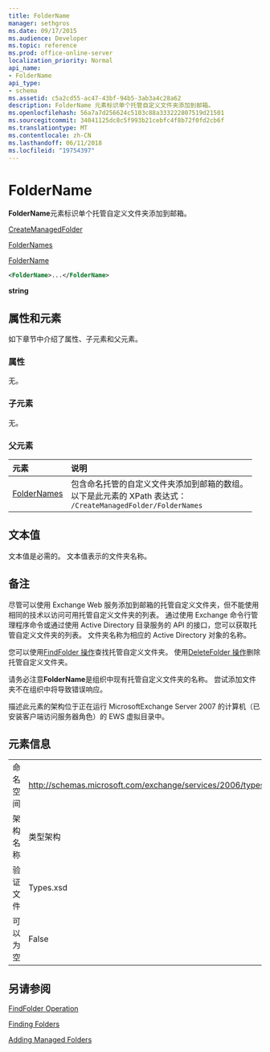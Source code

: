 ```yaml
---
title: FolderName
manager: sethgros
ms.date: 09/17/2015
ms.audience: Developer
ms.topic: reference
ms.prod: office-online-server
localization_priority: Normal
api_name:
- FolderName
api_type:
- schema
ms.assetid: c5a2cd55-ac47-43bf-94b5-3ab3a4c28a62
description: FolderName 元素标识单个托管自定义文件夹添加到邮箱。
ms.openlocfilehash: 56a7a7d256624c5103c88a333222807519d21501
ms.sourcegitcommit: 34041125dc8c5f993b21cebfc4f8b72f0fd2cb6f
ms.translationtype: MT
ms.contentlocale: zh-CN
ms.lasthandoff: 06/11/2018
ms.locfileid: "19754397"
---
```

# <a name="foldername"></a>FolderName

**FolderName**元素标识单个托管自定义文件夹添加到邮箱。 
  
[CreateManagedFolder](createmanagedfolder.md)
  
[FolderNames](foldernames.md)
  
[FolderName](foldername.md)
  
```xml
<FolderName>...</FolderName>
```

 **string**
## <a name="attributes-and-elements"></a>属性和元素

如下章节中介绍了属性、子元素和父元素。
  
### <a name="attributes"></a>属性

无。
  
### <a name="child-elements"></a>子元素

无。
  
### <a name="parent-elements"></a>父元素

|**元素**|**说明**|
|:-----|:-----|
|[FolderNames](foldernames.md) <br/> |包含命名托管的自定义文件夹添加到邮箱的数组。  <br/> 以下是此元素的 XPath 表达式：  <br/>  `/CreateManagedFolder/FolderNames` <br/> |
   
## <a name="text-value"></a>文本值

文本值是必需的。 文本值表示的文件夹名称。
  
## <a name="remarks"></a>备注

尽管可以使用 Exchange Web 服务添加到邮箱的托管自定义文件夹，但不能使用相同的技术以访问可用托管自定义文件夹的列表。 通过使用 Exchange 命令行管理程序命令或通过使用 Active Directory 目录服务的 API 的接口，您可以获取托管自定义文件夹的列表。 文件夹名称为相应的 Active Directory 对象的名称。
  
您可以使用[FindFolder 操作](findfolder-operation.md)查找托管自定义文件夹。 使用[DeleteFolder 操作](deletefolder-operation.md)删除托管自定义文件夹。 
  
请务必注意**FolderName**是组织中现有托管自定义文件夹的名称。 尝试添加文件夹不在组织中将导致错误响应。 
  
描述此元素的架构位于正在运行 MicrosoftExchange Server 2007 的计算机（已安装客户端访问服务器角色）的 EWS 虚拟目录中。
  
## <a name="element-information"></a>元素信息

|||
|:-----|:-----|
|命名空间  <br/> |http://schemas.microsoft.com/exchange/services/2006/types  <br/> |
|架构名称  <br/> |类型架构  <br/> |
|验证文件  <br/> |Types.xsd  <br/> |
|可以为空  <br/> |False  <br/> |
   
## <a name="see-also"></a>另请参阅



[FindFolder Operation](findfolder-operation.md)


[Finding Folders](http://msdn.microsoft.com/library/9124d868-017a-43f0-b915-5c0082cacec9%28Office.15%29.aspx)
  
[Adding Managed Folders](http://msdn.microsoft.com/library/846658c6-7043-40fb-8439-19f97c2a967f%28Office.15%29.aspx)

